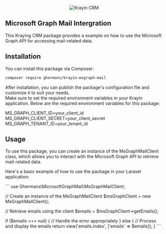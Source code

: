 
<p align="center">
    <img src="https://bagisto.com/wp-content/uploads/2021/06/bagisto-logo.png" alt="Krayin CRM">
    <h2>Microsoft Graph Mail Intergration</h2>    
</p

This Kraying CRM package provides a example on how to use the Microsoft Graph API for accessing mail-related data.

## Installation

You can install this package via Composer:

```bash
composer require ghermans/krayin-msgraph-mail
```

After installation, you can publish the package's configuration file and customize it to suit your needs.  
Make sure to set the required environment variables in your Krayin application. Below are the required environment variables for this package:

MS_GRAPH_CLIENT_ID=your_client_id
MS_GRAPH_CLIENT_SECRET=your_client_secret
MS_GRAPH_TENANT_ID=your_tenant_id

## Usage
To use this package, you can create an instance of the MsGraphMailClient class, which allows you to interact with the Microsoft Graph API to retrieve mail-related data.

Here's a basic example of how to use the package in your Laravel application:

´´´
use Ghermans\MicrosoftGraphMail\MsGraphMailClient;

// Create an instance of the MsGraphMailClient
$msGraphClient = new MsGraphMailClient();

// Retrieve emails using the client
$emails = $msGraphClient->getEmails();

if ($emails === null) {
    // Handle the error appropriately
} else {
    // Process and display the emails
    return view('emails.index', ['emails' => $emails]);
}
´´´